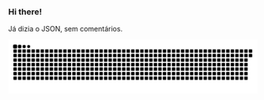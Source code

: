 ### Hi there!

Já dizia o JSON, sem comentários.

![Snake animation](https://github.com/alofrrr/alofrrr/blob/output/github-contribution-grid-snake.svg)

<!--
**alofrrr/alofrrr** is a ✨ _special_ ✨ repository because its `README.md` (this file) appears on your GitHub profile.

Here are some ideas to get you started:

- 🔭 I’m currently working on ...
- 🌱 I’m currently learning ...
- 👯 I’m looking to collaborate on ...
- 🤔 I’m looking for help with ...
- 💬 Ask me about ...
- 📫 How to reach me: ...
- 😄 Pronouns: ...
- ⚡ Fun fact: ...
-->
